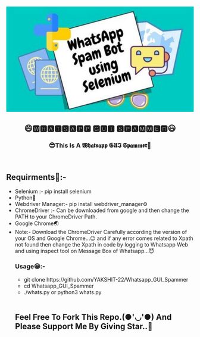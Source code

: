 <a href="#"><img width="100%" height="60%" src="wp.jpg" height="175px"/></a>
<h2 align="center">😄🆆🅷🅰🆃🆂🅰🅿🅿 🅶🆄🅸 🆂🅿🅰🅼🅼🅴🆁😃</h2>
<h3 align="center">😎This Is A 𝖂𝖍𝖆𝖙𝖘𝖆𝖕𝖕 𝕲𝖀𝕴 𝕾𝖕𝖆𝖒𝖒𝖊𝖗🤖</h3>
<br>
<p>
<h2>Requirments🙂:-</h2>
<ul>
<li>Selenium :- pip install selenium</li>
<li>Python🐍</li>
<li>Webdriver Manager:- pip install webdriver_manager⚙</li>
<li>ChromeDriver :- Can be downloaded from google and then change the PATH to your ChromeDriver Path.</li>
<li>Google Chrome🌏</li>
<li>Note:- Download the ChromeDriver Carefully according the version of your OS and Google Chrome...😉 and if any error comes related to Xpath not found then change the Xpath in code by logging to Whatsapp Web and using inspect tool on Message Box of Whatsapp...😈
<p align="center">
 <h3>Usage😁:-</h3>
<ul>
<li>git clone https://github.com/YAKSHIT-22/Whatsapp_GUI_Spammer</li>
<li>cd Whatsapp_GUI_Spammer</li>
<li>./whats.py or python3 whats.py</li>
  </ul>

<br>
</p>
<h2>Feel Free To Fork This Repo.(●'◡'●) And Please Support Me By Giving Star..🎇</h2>
